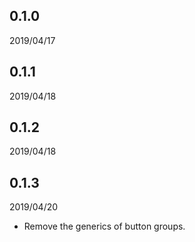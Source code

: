 ## 0.1.0 
2019/04/17
## 0.1.1 
2019/04/18
## 0.1.2 
2019/04/18
## 0.1.3 
2019/04/20
- Remove the generics of button groups.
